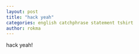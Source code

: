 ```yaml
---
layout: post
title: "hack yeah"
categories: english catchphrase statement tshirt
author: rokma
---
```

hack yeah!
